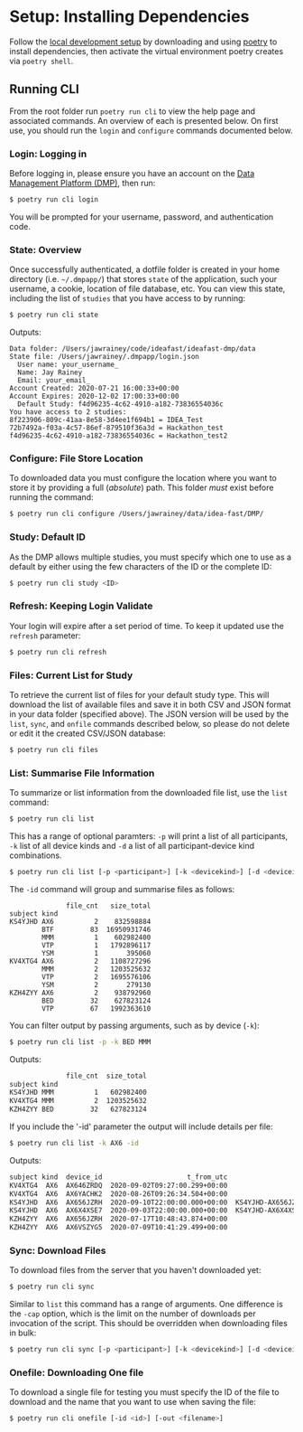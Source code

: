 # Setup: Installing Dependencies

Follow the [local development setup](./README.md) by downloading and using 
[poetry](https://python-poetry.org/) to install dependencies, then activate the
virtual environment poetry creates via `poetry shell`.

## Running CLI

From the root folder run `poetry run cli` to view the help page and associated commands. An overview of each is presented below. On first use, you should run the `login` and `configure` commands documented below.

### Login: Logging in

Before logging in, please ensure you have an account on the [Data Management Platform (DMP)](https://data.ideafast.eu/), then run:

```sh
$ poetry run cli login
```

You will be prompted for your username, password, and authentication code. 

### State: Overview

Once successfully authenticated, a dotfile folder is created in your home directory (i.e. `~/.dmpapp/`) that stores `state` of the application, such your username, a cookie, location of file database, etc. You can view this state, including the list of `studies` that you have access to by running:

```sh
$ poetry run cli state
```

Outputs:

```
Data folder: /Users/jawrainey/code/ideafast/ideafast-dmp/data
State file: /Users/jawrainey/.dmpapp/login.json
  User name: your_username_
  Name: Jay Rainey
  Email: your_email_
Account Created: 2020-07-21 16:00:33+00:00
Account Expires: 2020-12-02 17:00:33+00:00
  Default Study: f4d96235-4c62-4910-a182-73836554036c
You have access to 2 studies:
8f223906-809c-41aa-8e58-3d4ee1f694b1 = IDEA_Test
72b7492a-f03a-4c57-86ef-879510f36a3d = Hackathon_test
f4d96235-4c62-4910-a182-73836554036c = Hackathon_test2
```

### Configure: File Store Location

To downloaded data you must configure the location where you want to store it by providing a full (_absolute_) path. This folder _must_ exist before running the command:

```sh
$ poetry run cli configure /Users/jawrainey/data/idea-fast/DMP/
```

### Study: Default ID

As the DMP allows multiple studies, you must specify which one to use as a default by either using the few characters of the ID or the complete ID:

```sh
$ poetry run cli study <ID>
```

### Refresh: Keeping Login Validate

Your login will expire after a set period of time. To keep it updated use the `refresh` parameter:

```sh
$ poetry run cli refresh
```

### Files: Current List for Study

To retrieve the current list of files for your default study type. This will download the list of available files and save it in both CSV and JSON format in your data folder (specified above). The JSON version will be used by the `list`, `sync`, and `onfile` commands described below, so please do not delete or edit it the created CSV/JSON database:

```sh
$ poetry run cli files
```

### List: Summarise File Information

To summarize or list information from the downloaded file list, use the `list` command:

```sh
$ poetry run cli list
```

This has a range of optional paramters: `-p` will print a list of all participants, `-k` list of all 
device kinds and `-d` a list of all participant-device kind combinations. 

```sh
$ poetry run cli list [-p <participant>] [-k <devicekind>] [-d <deviceid>] [-id <fileid>]
```

The `-id` command will group and summarise files as follows:

```
              file_cnt   size_total
subject kind
KS4YJHD AX6          2    832598884
        BTF         83  16950931746
        MMM          1    602982400
        VTP          1   1792896117
        YSM          1       395060
KV4XTG4 AX6          2   1108727296
        MMM          2   1203525632
        VTP          2   1695576106
        YSM          2       279130
KZH4ZYY AX6          2    938792960
        BED         32    627823124
        VTP         67   1992363610
```

You can filter output by passing arguments, such as by device (`-k`):

```sh
$ poetry run cli list -p -k BED MMM
```

Outputs:

```sh
              file_cnt  size_total
subject kind
KS4YJHD MMM          1   602982400
KV4XTG4 MMM          2  1203525632
KZH4ZYY BED         32   627823124
```

If you include the '-id' parameter the output will include details per file:

```sh
$ poetry run cli list -k AX6 -id
```

Outputs:

```sh
subject kind  device_id                     t_from_utc                                file_name                               file_id
KV4XTG4  AX6  AX646ZRDQ  2020-09-02T09:27:00.299+00:00                   6011458_0000000002.cwa  0c072d53-438a-449f-a96e-3022737e75ab
KV4XTG4  AX6  AX6YACHK2  2020-08-26T09:26:34.504+00:00                   6011503_0000000001.cwa  12af910e-3cb3-483e-922f-f395ea8ab014
KS4YJHD  AX6  AX656JZRH  2020-09-10T22:00:00.000+00:00  KS4YJHD-AX656JZRH-20200911-20200916.zip  20fad84f-fdff-4bc3-81c5-8b69f31fd1a5
KS4YJHD  AX6  AX6X4XSE7  2020-09-03T22:00:00.000+00:00  KS4YJHD-AX6X4XSE7-20200904-20200909.zip  9651de9d-e7ac-46ec-9f70-b19e63f1bca4
KZH4ZYY  AX6  AX656JZRH  2020-07-17T10:48:43.874+00:00                   6011061_0000000001.cwa  e41f1873-6030-4ac0-8931-16f5ae71b921
KZH4ZYY  AX6  AX6VSZYG5  2020-07-09T10:41:29.499+00:00                   6011809_0000000001.cwa  fbdf21ac-4fd6-4db5-bb55-cf14f14f10b6
```

### Sync: Download Files

To download files from the server that you haven't downloaded yet:

```sh
$ poetry run cli sync
```

Similar to `list` this command has a range of arguments. One difference is the `-cap` option, which is the 
limit on the number of downloads per invocation of the script. This should be overridden when downloading 
files in bulk:

```sh
$ poetry run cli sync [-p <participant>] [-k <devicekind>] [-d <deviceid>] [-id <fileid>] [-cap <n>]
```

### Onefile: Downloading One file

To download a single file for testing you must specify the ID of the file to download and the name that you want to use when saving the file:

```sh
$ poetry run cli onefile [-id <id>] [-out <filename>]
```